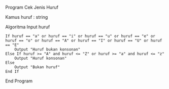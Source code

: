 Program Cek Jenis Huruf

Kamus
    huruf : string

Algoritma
    Input huruf

    If huruf == "a" or huruf == "i" or huruf == "u" or huruf == "e" or huruf == "o" or huruf == "A" or huruf == "I" or huruf == "U" or huruf == "E"
        Output "Huruf bukan konsonan"
    Else If huruf >= "A" and huruf <= "Z" or huruf >= "a" and huruf <= "z"
        Output "Huruf konsonan"
    Else
        Output "Bukan huruf"
    End If
End Program
